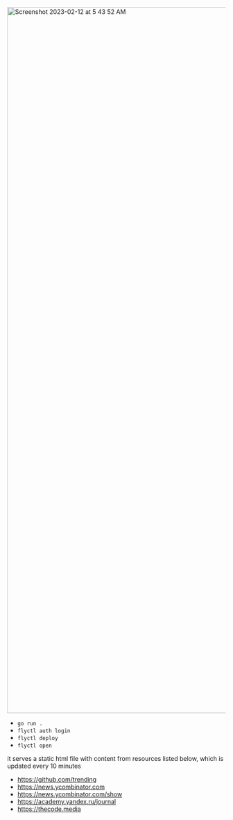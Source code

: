 <img width="1624" alt="Screenshot 2023-02-12 at 5 43 52 AM" src="https://user-images.githubusercontent.com/33498670/218290033-f8b26d73-e9fa-41f1-b846-d907211a07ec.png">

- `go run .`
- `flyctl auth login`
- `flyctl deploy`
- `flyctl open`

it serves a static html file with content from resources listed below, which is updated every 10 minutes
- https://github.com/trending
- https://news.ycombinator.com
- https://news.ycombinator.com/show
- https://academy.yandex.ru/journal
- https://thecode.media
